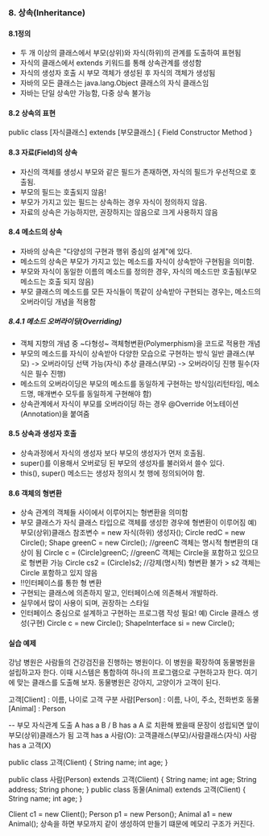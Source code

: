 ### 8. 상속(Inheritance)
#### 8.1정의
- 두 개 이상의 클래스에서 부모(상위)와 자식(하위)의 관계를 도출하여 표현됨
- 자식의 클래스에서 extends 키워드를 통해 상속관계를 생성함
- 자식의 생성자 호출 시 부모 객체가 생성된 후 자식의 객체가 생성됨
- 자바의 모든 클래스는 java.lang.Object 클래스의 자식 클래스임
- 자바는 단일 상속만 가능함, 다중 상속 불가능

#### 8.2 상속의 표현
public class [자식클래스] extends [부모클래스] {
	Field
	Constructor
	Method
}

#### 8.3 자료(Field)의 상속
- 자신의 객체를 생성시 부모와 같은 필드가 존재하면, 자식의 필드가 우선적으로 호출됨.
- 부모의 필드는 호출되지 않음!
- 부모가 가지고 있는 필드는 상속하는 경우 자식이 정의하지 않음.
- 자료의 상속은 가능하지만, 권장하지는 않음으로 크게 사용하지 않음

#### 8.4 메소드의 상속
- 자바의 상속은 "다양성의 구현과 행위 중심의 설계"에 있다.
- 메소드의 상속은 부모가 가지고 있는 메소드를 자식이 상속받아 구현됨을 의미함.
- 부모와 자식이 동일한 이름의 메소드를 정의한 경우, 자식의 메소드만 호출됨(부모 메소드는 호출 되지 않음)
- 부모 클래스의 메소드를 모든 자식들이 똑같이 상속받아 구현되는 경우는, 메소드의 오버라이딩 개념을 적용함

##### 8.4.1 메소드 오버라이딩(Overriding)
- 객체 지향의 개념 중 ~다형성~ 객체형변환(Polymerphism)을 코드로 적용한 개념
- 부모의 메소드를 자식이 상속받아 다양한 모습으로 구현하는 방식
일반 클래스(부모) -> 오버라이딩 선택 가능(자식)
추상 클래스(부모) -> 오버라이딩 진행 필수(자식은 필수 진행)
- 메소드의 오버라이딩은 부모의 메소드를 동일하게 구현하는 방식임(리턴타임, 메소드명, 매개변수 모두를 동일하게 구현해야 함)
- 상속관계에서 자식이 부모를 오버라이딩 하는 경우 @Override 어노테이션(Annotation)을 붙여줌

#### 8.5 상속과 생성자 호출
- 상속과정에서 자식의 생성자 보다 부모의 생성자가 먼저 호출됨.
- super()를 이용해서 오버로딩 된 부모의 생성자를 불러와서 쓸수 있다.
- this(), super() 메소드는 생성자 정의시 첫 행에 정의되어야 함.

#### 8.6 객체의 형변환
- 상속 관계의 객체들 사이에서 이루어지는 형변환을 의미함
- 부모 클래스가 자식 클래스 타입으로 객체를 생성한 경우에 형변환이 이루어짐
예) 부모(상위)클래스 참조변수 = new 자식(하위) 생성자();
Circle redC = new Circle();
Shape greenC = new Circle(); //greenC 객체는 명시적 형변환의 대상이 됨
Circle c = (Circle)greenC;   //greenC 객체는 Circle을 포함하고 있으므로 형변환 가능
Circle cs2 = (Circle)s2; //강제(명시적) 형변환 불가 > s2 객체는 Circle 포함하고 있지 않음
- ‼인터페이스를 통한 형 변환
- 구현되는 클래스에 의존하지 말고, 인터페이스에 의존해서 개발하라.
- 실무에서 많이 사용이 되며, 권장하는 스타일
- 인터페이스 중심으로 설계하고 구현하는 프로그램 작성 필요!
예) Circle 클래스 생성(구현)
Circle c = new Circle();
ShapeInterface si = new Circle();



#### 실습 예제
강남 병원은 사람들의 건강검진을 진행하는 병원이다. 이 병원을 확장하여 동물병원을 설립하고자 한다.
이때 시스템은 통합하여 하나의 프로그램으로 구현하고자 한다.
여기에 맞는 클래스를 도출해 보자. 동물병원은 강아지, 고양이가 고객이 된다.

고객[Client] : 이름, 나이로 고객 구분
사람[Person] : 이름, 나이, 주소, 전화번호
동물[Animal] : Person

-- 부모 자식관계 도출
A has a B / B has a A 로 치환해 봤을때 문장이 성립되면 앞이 부모(상위)클래스가 됨
고객 has a 사람(O): 고객클래스(부모)/사람클래스(자식)
사람 has a 고객(X)

public class 고객(Client) {
	String name;
	int age;
}

public class 사람(Person) extends 고객(Client) {
	String name;
	int age;
	String address;
	String phone;
}
public class 동물(Animal) extends 고객(Client) {
	String name;
	int age;
}

Client c1 = new Client();
Person p1 = new Person();
Animal a1 = new Animal();
상속을 하면 부모까지 같이 생성하여 만들기 떄문에 메모리 구조가 커진다.

